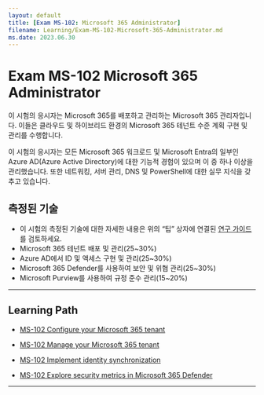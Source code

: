 ```yaml
---
layout: default
title: [Exam MS-102: Microsoft 365 Administrator]
filename: Learning/Exam-MS-102-Microsoft-365-Administrator.md
ms.date: 2023.06.30
---
```


# Exam MS-102 Microsoft 365 Administrator

이 시험의 응시자는 Microsoft 365를 배포하고 관리하는 Microsoft 365 관리자입니다. 이들은 클라우드 및 하이브리드 환경의 Microsoft 365 테넌트 수준 계획 구현 및 관리를 수행합니다.

이 시험의 응시자는 모든 Microsoft 365 워크로드 및 Microsoft Entra의 일부인 Azure AD(Azure Active Directory)에 대한 기능적 경험이 있으며 이 중 하나 이상을 관리했습니다. 또한 네트워킹, 서버 관리, DNS 및 PowerShell에 대한 실무 지식을 갖추고 있습니다.

## 측정된 기술

- 이 시험의 측정된 기술에 대한 자세한 내용은 위의 “팁” 상자에 연결된 [연구 가이드](https://learn.microsoft.com/en-us/certifications/resources/study-guides/ms-102)를 검토하세요.
- Microsoft 365 테넌트 배포 및 관리(25~30%)
- Azure AD에서 ID 및 액세스 구현 및 관리(25~30%)
- Microsoft 365 Defender를 사용하여 보안 및 위협 관리(25~30%)
- Microsoft Purview를 사용하여 규정 준수 관리(15~20%)

---

## Learning Path

- [MS-102 Configure your Microsoft 365 tenant]()

- [MS-102 Manage your Microsoft 365 tenant]()

- [MS-102 Implement identity synchronization]()

- [MS-102 Explore security metrics in Microsoft 365 Defender]()

---
